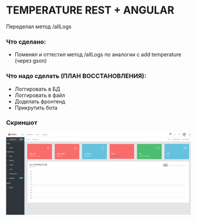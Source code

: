 # TEMPERATURE REST + ANGULAR

Переделал метод /allLogs
 
 
### Что сделано:

* Поменял и оттестил метод /allLogs по аналогии с add temperature (через gson)


### Что надо сделать (ПЛАН ВОССТАНОВЛЕНИЯ):

* Логгировать в БД
* Логгировать в файл
* Доделать фронтенд
* Прикрутить бота


### Скриншот
![screenshot](image.png)
